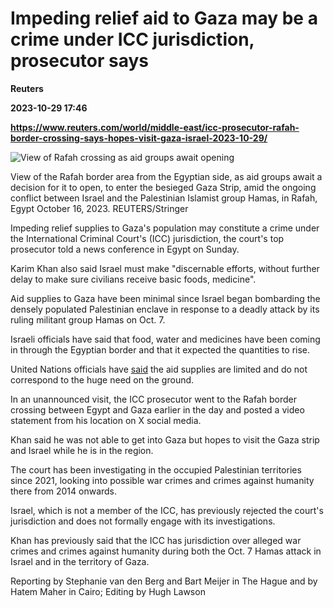 # Impeding relief aid to Gaza may be a crime under ICC jurisdiction, prosecutor says
**Reuters**

**2023-10-29 17:46**

**https://www.reuters.com/world/middle-east/icc-prosecutor-rafah-border-crossing-says-hopes-visit-gaza-israel-2023-10-29/**

![View of Rafah crossing as aid groups await opening](https://www.reuters.com/resizer/ZowxmXjnYUI_-pPLM2Pue_eKvYo=/1135x0/filters:quality(80)/cloudfront-us-east-2.images.arcpublishing.com/reuters/PHKI6DFAX5MR3DNQNDBRDWLC7M.jpg)

View of the Rafah border area from the Egyptian side, as aid groups await a decision for it to open, to enter the besieged Gaza Strip, amid the ongoing conflict between Israel and the Palestinian Islamist group Hamas, in Rafah, Egypt October 16, 2023. REUTERS/Stringer

Impeding relief supplies to Gaza's population may constitute a crime under the International Criminal Court's (ICC) jurisdiction, the court's top prosecutor told a news conference in Egypt on Sunday.

Karim Khan also said Israel must make "discernable efforts, without further delay to make sure civilians receive basic foods, medicine".

Aid supplies to Gaza have been minimal since Israel began bombarding the densely populated Palestinian enclave in response to a deadly attack by its ruling militant group Hamas on Oct. 7.

Israeli officials have said that food, water and medicines have been coming in through the Egyptian border and that it expected the quantities to rise.

United Nations officials have [said](https://www.reuters.com/world/middle-east/gazans-break-into-aid-centres-taking-flour-supplies-un-says-2023-10-29/) the aid supplies are limited and do not correspond to the huge need on the ground.

In an unannounced visit, the ICC prosecutor went to the Rafah border crossing between Egypt and Gaza earlier in the day and posted a video statement from his location on X social media.

Khan said he was not able to get into Gaza but hopes to visit the Gaza strip and Israel while he is in the region.

The court has been investigating in the occupied Palestinian territories since 2021, looking into possible war crimes and crimes against humanity there from 2014 onwards.

Israel, which is not a member of the ICC, has previously rejected the court's jurisdiction and does not formally engage with its investigations.

Khan has previously said that the ICC has jurisdiction over alleged war crimes and crimes against humanity during both the Oct. 7 Hamas attack in Israel and in the territory of Gaza.

Reporting by Stephanie van den Berg and Bart Meijer in The Hague and by Hatem Maher in Cairo; Editing by Hugh Lawson
